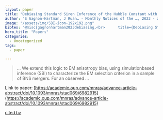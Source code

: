 ```yaml
---
layout: paper
title: "Debiasing Standard Siren Inference of the Hubble Constant with Marginal Neural Ratio Estimation"
author: "S Gagnon-Hartman, J Ruan… - Monthly Notices of the …, 2023 - academic.oup.com"
image: "/assets/img/SBI-icon-192x192.png"
bibtex: "@misc{gagnonhartman2023debiasing,<br>      title={Debiasing Standard Siren Inference of the Hubble Constant with Marginal Neural Ratio Estimation}, <br>      author={Samuel Gagnon-Hartman and John Ruan and Daryl Haggard},<br>      year={2023},<br>      eprint={2301.05241},<br>      archivePrefix={arXiv},<br>      primaryClass={astro-ph.CO}<br>}"
hero_title: "Papers"
categories:
  - Uncategorized
tags:
  - paper

---
```

>… We extend this logic to EM anisotropy bias, using simulationbased inference (SBI) to characterize the EM selection criterion in a sample of BNS mergers. For an observed …

Link to paper: [https://academic.oup.com/mnras/advance-article-abstract/doi/10.1093/mnras/stad069/6982915](https://academic.oup.com/mnras/advance-article-abstract/doi/10.1093/mnras/stad069/6982915)

[cited by](https://scholar.google.com/scholar?cites=1669507538115876672&as_sdt=2005&sciodt=0,5&hl=en&num=20)
